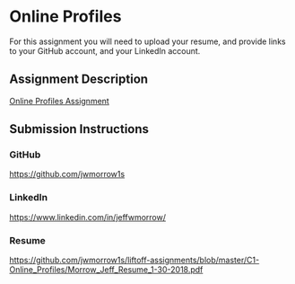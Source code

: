 # Online Profiles
For this assignment you will need to upload your resume, and provide links to your GitHub account, and your LinkedIn account.

## Assignment Description
[Online Profiles Assignment](https://education.launchcode.org/liftoff/assignments/online-profiles/)

## Submission Instructions

### GitHub
https://github.com/jwmorrow1s

### LinkedIn
https://www.linkedin.com/in/jeffwmorrow/

### Resume
https://github.com/jwmorrow1s/liftoff-assignments/blob/master/C1-Online_Profiles/Morrow_Jeff_Resume_1-30-2018.pdf
